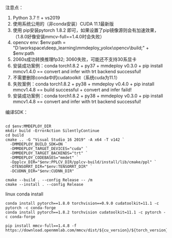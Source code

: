 注意点：

1. Python 3.7 !! + vs2019
2. 使用系统公用的（非conda安装）CUDA 11.1最新版
3. 使用 pip安装pytorch 1.8.2 即可，如果设置了pip镜像源则会有加速效果，  （1.8.0好像安装mmcv-full==1.4.0时会失败）
4. opencv env: $env:path = "D:\workspace\deep_learning\mmdeploy_yolox\opencv\build;" + $env:path
5. 2060s成功转换推理fp32; 3060失败，可能还不支持30系显卡
6. 安装成功案例：conda torch1.8.2 + py37 + mmdeploy v0.3.0 + pip install mmcv1.4.0 == convert and infer with trt backend successful! 
7. 不需要删除conda中的cudatoolkit（系统cuda为11.1）
8. 失败案例：conda torch1.8.2 + py38 + mmdeploy v0.4.0 + pip install mmcv1.4.8 == build successful + convert and infer faild! 
9. 安装成功案例：conda torch1.8.2 + py38 + mmdeploy v0.3.0 + pip install mmcv1.4.8 == convert and infer with trt backend successful! 

编译SDK：

```

cd $env:MMDEPLOY_DIR
mkdir build -ErrorAction SilentlyContinue
cd build
cmake .. -G "Visual Studio 16 2019" -A x64 -T v142 `
  -DMMDEPLOY_BUILD_SDK=ON `
  -DMMDEPLOY_TARGET_DEVICES="cuda" `
  -DMMDEPLOY_TARGET_BACKENDS="trt" `
  -DMMDEPLOY_CODEBASES="mmdet" `
  -Dpplcv_DIR="$env:PPLCV_DIR/pplcv-build/install/lib/cmake/ppl" `
  -DTENSORRT_DIR="$env:TENSORRT_DIR" `
  -DCUDNN_DIR="$env:CUDNN_DIR"

cmake --build . --config Release -- /m
cmake --install . --config Release

```

linux conda install 

```
conda install pytorch==1.8.0 torchvision==0.9.0 cudatoolkit=11.1 -c pytorch -c conda-forge
conda install pytorch==1.8.2 torchvision cudatoolkit=11.1 -c pytorch -c conda-forge

pip install mmcv-full==1.4.8 -f https://download.openmmlab.com/mmcv/dist/${cu_version}/${torch_version}/index.html
```

